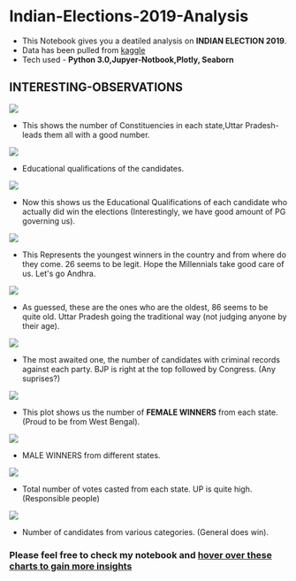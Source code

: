 # Indian-Elections-2019-Analysis
- This Notebook gives you a deatiled analysis on **INDIAN ELECTION 2019**. 
- Data has been pulled from [kaggle](https://www.kaggle.com/lokeshrth4617/indian-election-2019?scriptVersionId=37582691)
- Tech used - **Python 3.0,Jupyer-Notbook,Plotly, Seaborn**

## INTERESTING-OBSERVATIONS

![](/Images/newplot.png)

- This shows the number of Constituencies in each state,Uttar Pradesh- leads them all with a good number.

![](Images/newplot%20(1).png)

- Educational qualifications of the candidates.

![](Images/newplot%20(2).png)

- Now this shows us the Educational Qualifications of each candidate who actually did win the elections (Interestingly, we have good amount of PG governing us).

![](Images/newplot%20(3).png)

- This Represents the youngest winners in the country and from where do they come. 26 seems to be legit. Hope the Millennials take good care of us. Let's go Andhra.

![](Images/newplot%20(4).png)

- As guessed, these are the ones who are the oldest, 86 seems to be quite old. Uttar Pradesh going the traditional way (not judging anyone by their age).

![](Images/newplot%20(5).png)

- The most awaited one, the number of candidates with criminal records against each party. BJP is right at the top followed by Congress. (Any suprises?) 

![](Images/newplot%20(6).png)

- This plot shows us the number of **FEMALE WINNERS** from each state. (Proud to be from West Bengal).

![](Images/newplot%20(7).png)

- MALE WINNERS from different states.

![](Images/newplot%20(8).png)

- Total number of votes casted from each state. UP is quite high. (Responsible people)

![](Images/newplot%20(9).png)

- Number of candidates from various categories. (General does win).

### Please feel free to check my notebook and [hover over these charts to gain more insights](https://www.kaggle.com/lokeshrth4617/indian-election-2019)
